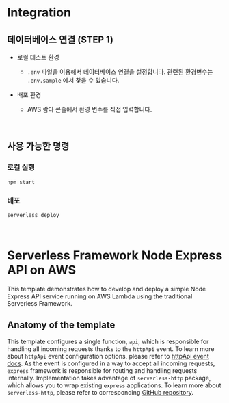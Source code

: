 <!--
title: 'Serverless Framework Node Express API on AWS'
description: 'This template demonstrates how to develop and deploy a simple Node Express API running on AWS Lambda using the traditional Serverless Framework.'
layout: Doc
framework: v3
platform: AWS
language: nodeJS
priority: 1
authorLink: 'https://github.com/serverless'
authorName: 'Serverless, inc.'
authorAvatar: 'https://avatars1.githubusercontent.com/u/13742415?s=200&v=4'
-->

# Integration

## 데이터베이스 연결 (STEP 1)

- 로컬 테스트 환경
    - `.env` 파일을 이용해서 데이터베이스 연결을 설정합니다. 관련된 환경변수는 `.env.sample` 에서 찾을 수 있습니다.

- 배포 환경
    - AWS 람다 콘솔에서 환경 변수를 직접 입력합니다.

<br>

## 사용 가능한 명령

### 로컬 실행
```
npm start
```

### 배포
```
serverless deploy
```

<br>

# Serverless Framework Node Express API on AWS

This template demonstrates how to develop and deploy a simple Node Express API service running on AWS Lambda using the traditional Serverless Framework.

## Anatomy of the template

This template configures a single function, `api`, which is responsible for handling all incoming requests thanks to the `httpApi` event. To learn more about `httpApi` event configuration options, please refer to [httpApi event docs](https://www.serverless.com/framework/docs/providers/aws/events/http-api/). As the event is configured in a way to accept all incoming requests, `express` framework is responsible for routing and handling requests internally. Implementation takes advantage of `serverless-http` package, which allows you to wrap existing `express` applications. To learn more about `serverless-http`, please refer to corresponding [GitHub repository](https://github.com/dougmoscrop/serverless-http).
